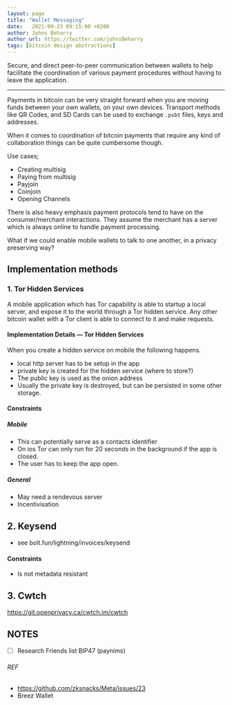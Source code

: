 ```yaml
---
layout: page
title: "Wallet Messaging"
date:   2021-09-23 09:15:00 +0200
author: Johns Beharry
author_url: https://twitter.com/johnsBeharry
tags: [bitcoin design abstractions]
---
```


Secure, and direct peer-to-peer communication between wallets to help facilitate the coordination of various payment procedures without having to leave the application.

---

Payments in bitcoin can be very straight forward when you are moving funds between your own wallets, on your own devices. Transport methods like QR Codes, and SD Cards can be used to exchange `.psbt` files, keys and addresses.

When it comes to coordination of bitcoin payments that require any kind of collaboration things can be quite cumbersome though.

Use cases;

- Creating multisig
- Paying from multisig
- Payjoin
- Coinjoin
- Opening Channels

There is also heavy emphasis payment protocols tend to have on the consumer/merchant interactions. They assume the merchant has a server which is always online to handle payment processing.

What if we could enable mobile wallets to talk to one another, in a privacy preserving way?

## Implementation methods

### 1. Tor Hidden Services

A mobile application which has Tor capability is able to startup a local server, and expose it to the world through a Tor hidden service. Any other bitcoin wallet with a Tor client is able to connect to it and make requests.

#### Implementation Details — Tor Hidden Services

When you create a hidden service on mobile the following happens.

- local http server has to be setup in the app
- private key is created for the hidden service (where to store?)
- The public key is used as the onion address
- Usually the private key is destroyed, but can be persisted in some other storage.

#### Constraints

##### Mobile

- This can potentially serve as a contacts identifier
- On ios Tor can only run for 20 seconds in the background if the app is closed.
- The user has to keep the app open.

##### General

- May need a rendevous server
- Incentivisation



## 2. Keysend

- see bolt.fun/lightning/invoices/keysend

#### Constraints

- Is not metadata resistant



## 3. Cwtch

https://git.openprivacy.ca/cwtch.im/cwtch



## NOTES

- [ ] Research Friends list BIP47 (paynims)

###### REF

- https://github.com/zksnacks/Meta/issues/23
- Breez Wallet